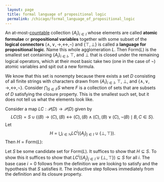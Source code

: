 ```yaml
---
 layout: page
 title: formal language of propositional logic
 permalink: /chicago/formal_language_of_propositional_logic
---
```

An at-most-[countable](https://mathgloss.github.io/MathGloss/countable) collection $\{A_i\}_{i\in I}$ whose elements are called **atomic formulae** or **propositional variables** together with some subset of the **logical connectors** $(\land, \lor, \rightarrow, \leftrightarrow, \neg)$ and $\{\top, \bot\}$ is called a **language for propositional logic**. Name this whole agglomeration $L$. Then $\text{Form}(L)$ is the smallest set containing $\{A_i\}_{i\in I}$, $\top$, and $\bot$ that is closed under the remaining logical operators, which at their most basic take two (one in the case of $\neg$) atomic variables and spit out a new formula.

We know that this set is nonempty because there exists a set $D$ consisting of all finite strings with characters drawn from $\{A_i\}_{i\in I}$, $\top$, $\bot$, and $\{\land,\lor, \rightarrow, \leftrightarrow, \neg\}$. Consider $\bigcap _{S\in F}S$ where $F$ is a collection of sets that are subsets of $D$ satisfying the closure property.  This is the smallest such set, but it does not tell us what the elements look like. 

Consider a map $LC: \mathcal P(D) \to \mathcal P(D)$ given by $$LC(S)= S\cup\{(B)\rightarrow (C), (B)\leftrightarrow (C), (B)\land (C), (B)\lor (C), \neg(B) \mid B,C\in S\}.$$ Let $$H = \bigcup_{i\in \mathbb N} LC^i (\{A_j\}_{j\in I} \cup \{\bot,\top\}).$$ Then $H = \text{Form}(L)$:

Let $S$ be some candidate set for $\text{Form}(L)$. It suffices to show that $H\subseteq S$. To show this it suffices to show that $LC^i (\{A_j\}_{j\in I} \cup \{\bot,\top\}) \subseteq S$ for all $i$. The base case $i=0$ follows from the definition we are looking to satisfy and the hypothesis that $S$ satisfies it. The inductive step follows immediately from the definition and its closure property. 